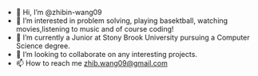 - 👋 Hi, I’m @zhibin-wang09
- 👀 I’m interested in problem solving, playing basektball, watching movies,listening to music and of course coding!
- 🌱 I’m currently a Junior at Stony Brook University pursuing a Computer Science degree.
- 💞️ I’m looking to collaborate on any interesting projects.
- 📫 How to reach me zhib.wang09@gmail.com

<!---
zhibin-wang09/zhibin-wang09 is a ✨ special ✨ repository because its `README.md` (this file) appears on your GitHub profile.
You can click the Preview link to take a look at your changes.
--->
